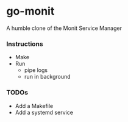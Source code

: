 # go-monit
A humble clone of the Monit Service Manager

### Instructions

- Make
- Run 
  - pipe logs
  - run in background

### TODOs
- Add a Makefile
- Add a systemd service